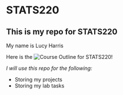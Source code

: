 # STATS220
## This is my repo for STATS220

My name is Lucy Harris

Here is the ![Course Outline]("https://courseoutline.auckland.ac.nz/dco/course/STATS/220/1243") for STATS220!

*I will use this repo for the following:*
- Storing my projects
- Storing my lab tasks

  

  
